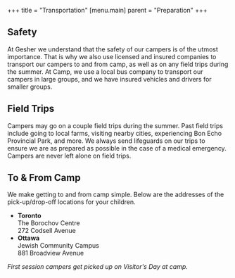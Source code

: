 +++
title = "Transportation"
[menu.main]
parent = "Preparation"
+++

## Safety

At Gesher we understand that the safety of our campers is of the utmost importance. That is why we also use licensed and insured companies to transport our campers to and from camp, as well as on any field trips during the summer. At Camp, we use a local bus company to transport our campers in large groups, and we have insured vehicles and drivers for smaller groups.

## Field Trips

Campers may go on a couple field trips during the summer. Past field trips include going to local farms, visiting nearby cities, experiencing Bon Echo Provincial Park, and more. We always send lifeguards on our trips to ensure we are as prepared as possible in the case of a medical emergency. Campers are never left alone on field trips.

## To & From Camp

We make getting to and from camp simple. Below are the addresses of the pick-up/drop-off locations for your children.

  * **Toronto**  
    The Borochov Centre  
    272 Codsell Avenue
  * **Ottawa**  
    Jewish Community Campus  
    881 Broadview Avenue

*First session campers get picked up on Visitor's Day at camp.*
